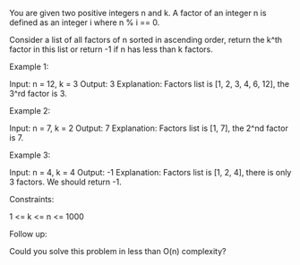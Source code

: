 You are given two positive integers n and k. A factor of an integer n is
defined as an integer i where n % i == 0.

Consider a list of all factors of n sorted in ascending order, return the
k^th factor in this list or return -1 if n has less than k factors.


Example 1:


Input: n = 12, k = 3
Output: 3
Explanation: Factors list is [1, 2, 3, 4, 6, 12], the 3^rd factor is 3.


Example 2:


Input: n = 7, k = 2
Output: 7
Explanation: Factors list is [1, 7], the 2^nd factor is 7.


Example 3:


Input: n = 4, k = 4
Output: -1
Explanation: Factors list is [1, 2, 4], there is only 3 factors. We should
return -1.



Constraints:


1 <= k <= n <= 1000



Follow up:

Could you solve this problem in less than O(n) complexity?



